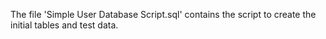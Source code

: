 The file 'Simple User Database Script.sql' contains the script to create the initial tables and test data.
